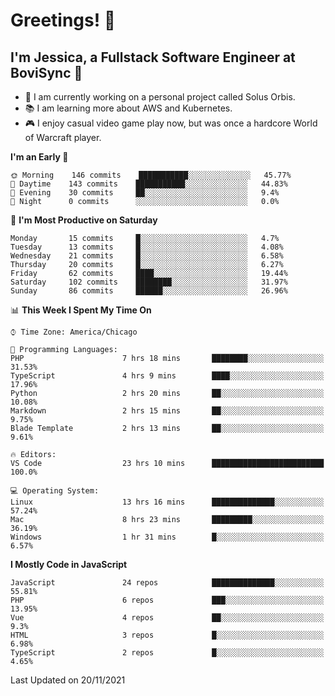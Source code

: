 # Greetings! 🧠

## I'm Jessica, a Fullstack Software Engineer at BoviSync 🐄

- 🌟 I am currently working on a personal project called Solus Orbis.
- 📚 I am learning more about AWS and Kubernetes.
- 🎮 I enjoy casual video game play now, but was once a hardcore World of Warcraft player.

<!--START_SECTION:waka-->
**I'm an Early 🐤** 

```text
🌞 Morning    146 commits    ███████████░░░░░░░░░░░░░░   45.77% 
🌆 Daytime    143 commits    ███████████░░░░░░░░░░░░░░   44.83% 
🌃 Evening    30 commits     ██░░░░░░░░░░░░░░░░░░░░░░░   9.4% 
🌙 Night      0 commits      ░░░░░░░░░░░░░░░░░░░░░░░░░   0.0%

```
📅 **I'm Most Productive on Saturday** 

```text
Monday       15 commits     █░░░░░░░░░░░░░░░░░░░░░░░░   4.7% 
Tuesday      13 commits     █░░░░░░░░░░░░░░░░░░░░░░░░   4.08% 
Wednesday    21 commits     █░░░░░░░░░░░░░░░░░░░░░░░░   6.58% 
Thursday     20 commits     █░░░░░░░░░░░░░░░░░░░░░░░░   6.27% 
Friday       62 commits     ████░░░░░░░░░░░░░░░░░░░░░   19.44% 
Saturday     102 commits    ████████░░░░░░░░░░░░░░░░░   31.97% 
Sunday       86 commits     ██████░░░░░░░░░░░░░░░░░░░   26.96%

```


📊 **This Week I Spent My Time On** 

```text
⌚︎ Time Zone: America/Chicago

💬 Programming Languages: 
PHP                      7 hrs 18 mins       ████████░░░░░░░░░░░░░░░░░   31.53% 
TypeScript               4 hrs 9 mins        ████░░░░░░░░░░░░░░░░░░░░░   17.96% 
Python                   2 hrs 20 mins       ██░░░░░░░░░░░░░░░░░░░░░░░   10.08% 
Markdown                 2 hrs 15 mins       ██░░░░░░░░░░░░░░░░░░░░░░░   9.75% 
Blade Template           2 hrs 13 mins       ██░░░░░░░░░░░░░░░░░░░░░░░   9.61%

🔥 Editors: 
VS Code                  23 hrs 10 mins      █████████████████████████   100.0%

💻 Operating System: 
Linux                    13 hrs 16 mins      ██████████████░░░░░░░░░░░   57.24% 
Mac                      8 hrs 23 mins       █████████░░░░░░░░░░░░░░░░   36.19% 
Windows                  1 hr 31 mins        █░░░░░░░░░░░░░░░░░░░░░░░░   6.57%

```

**I Mostly Code in JavaScript** 

```text
JavaScript               24 repos            ██████████████░░░░░░░░░░░   55.81% 
PHP                      6 repos             ███░░░░░░░░░░░░░░░░░░░░░░   13.95% 
Vue                      4 repos             ██░░░░░░░░░░░░░░░░░░░░░░░   9.3% 
HTML                     3 repos             █░░░░░░░░░░░░░░░░░░░░░░░░   6.98% 
TypeScript               2 repos             █░░░░░░░░░░░░░░░░░░░░░░░░   4.65%

```



 Last Updated on 20/11/2021
<!--END_SECTION:waka-->

<!--
**jessikuh/jessikuh** is a ✨ _special_ ✨ repository because its `README.md` (this file) appears on your GitHub profile.

Here are some ideas to get you started:

- 🔭 I’m currently working on ...
- 🌱 I’m currently learning ...
- 👯 I’m looking to collaborate on ...
- 🤔 I’m looking for help with ...
- 💬 Ask me about ...
- 📫 How to reach me: ...
- 😄 Pronouns: ...
- ⚡ Fun fact: ...
-->
